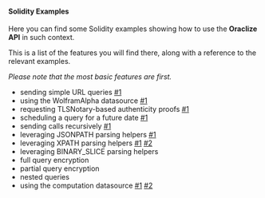 #### Solidity Examples 

Here you can find some Solidity examples showing how to use the **Oraclize API** in such context.


This is a list of the features you will find there, along with a reference to the relevant examples.

*Please note that the most basic features are first.*

* sending simple URL queries [#1](./DieselPrice.sol)
* using the WolframAlpha datasource [#1](./WolframAlpha.sol)
* requesting TLSNotary-based authenticity proofs [#1](./KrakenPriceTicker.sol)
* scheduling a query for a future date [#1](./KrakenPriceTicker.sol)
* sending calls recursively [#1](./KrakenPriceTicker.sol)
* leveraging JSONPATH parsing helpers [#1](./KrakenPriceTicker.sol)
* leveraging XPATH parsing helpers [#1](./DieselPricePeg.sol)  [#2](./YoutubeViews.sol)
* leveraging BINARY_SLICE parsing helpers
* full query encryption
* partial query encryption
* nested queries
* using the computation datasource [#1](./computation/url-requests/urlRequests.sol) [#2](./streamr/StreamrTweetsCounter.sol)
